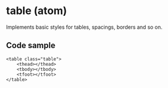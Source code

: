 # table (atom)

Implements basic styles for tables, spacings, borders and so on.

## Code sample

```
<table class="table">
    <thead></thead>
    <tbody></tbody>
    <tfoot></tfoot>
</table>
```
